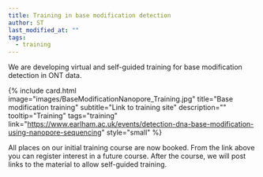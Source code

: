 ```yaml
---
title: Training in base modification detection
author: ST
last_modified_at: ""
tags:
  - training
---
```

<!-- excerpt start -->

We are developing virtual and self-guided training for base modification detection in ONT data.

<!-- excerpt end -->

{%
  include card.html
  image="images/BaseModificationNanopore_Training.jpg"
  title="Base modification training"
  subtitle="Link to training site"
  description=""
  tooltip="Training"
  tags="training"
  link="https://www.earlham.ac.uk/events/detection-dna-base-modification-using-nanopore-sequencing"
  style="small"
%}

All places on our initial training course are now booked. From the link above you can register interest in a future 
course. After the course, we will post links to the material to allow self-guided training.

